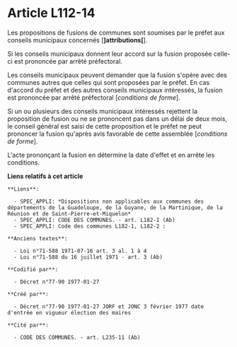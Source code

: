# Article L112-14

Les propositions de fusions de communes sont soumises par le préfet aux conseils municipaux concernés [**]attributions[**]. 

Si les conseils municipaux donnent leur accord sur la fusion proposée celle-ci est prononcée par arrêté préfectoral. 

Les conseils municipaux peuvent demander que la fusion s'opère avec des communes autres que celles qui sont proposées par le
préfet. En cas d'accord du préfet et des autres conseils municipaux intéressés, la fusion est prononcée par arrêté
préfectoral [*conditions de forme*]. 

Si un ou plusieurs des conseils municipaux intéressés rejettent la proposition de fusion ou ne se prononcent pas dans un
délai de deux mois, le conseil général est saisi de cette proposition et le préfet ne peut prononcer la fusion qu'après avis
favorable de cette assemblée [*conditions de forme*]. 

L'acte prononçant la fusion en détermine la date d'effet et en arrête les conditions.

**Liens relatifs à cet article**

	**Liens**:

	  - SPEC_APPLI: *Dispositions non applicables aux communes des départements de la Guadeloupe, de la Guyane, de la Martinique, de la Réunion et de Saint-Pierre-et-Miquelon*
	  - SPEC_APPLI: CODE DES COMMUNES. - art. L182-1 (Ab)
	  - SPEC_APPLI: Code des communes L182-1, L182-2 :

	**Anciens textes**:

	  - Loi n°71-588 1971-07-16 art. 3 al. 1 à 4
	  - Loi n°71-588 du 16 juillet 1971 - art. 3 (Ab)

	**Codifié par**:

	  - Décret n°77-90 1977-01-27

	**Créé par**:

	  - Décret n°77-90 1977-01-27 JORF et JONC 3 février 1977 date d'entrée en vigueur élection des maires

	**Cité par**:

	  - CODE DES COMMUNES. - art. L235-11 (Ab)
